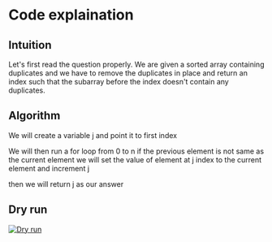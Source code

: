 # Code explaination

## Intuition

Let's first read the question properly. We are given a sorted array containing duplicates and we have to remove the duplicates in place and return an index such that the subarray before the index doesn't contain any duplicates.

## Algorithm

We will create a variable j and point it to first index

We will then run a for loop from 0 to n
if the previous element is not same as the current element we will set the value of element at j index to the current element and increment j


then we will return j as our answer

## Dry run

[![Dry run](https://i.postimg.cc/BZHxqBmP/Whats-App-Image-2024-07-20-at-10-50-57-PM.jpg)](https://postimg.cc/Jt7yxZVR)